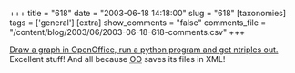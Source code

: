 +++
title = "618"
date = "2003-06-18 14:18:00"
slug = "618"
[taxonomies]
tags = ['general']
[extra]
show_comments = "false"
comments_file = "/content/blog/2003/06/2003-06-18-618-comments.csv"
+++

[Draw a graph in OpenOffice, run a python program and get ntriples out.](http://www.hackdiary.com/archives/000035.html) Excellent stuff! And all because <acronym title="Open Office">OO</acronym> saves its files in XML!
